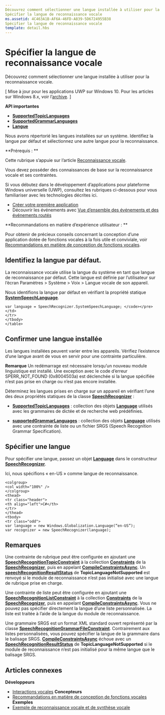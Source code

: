 ```yaml
---
Découvrez comment sélectionner une langue installée à utiliser pour la reconnaissance vocale.
Spécifier la langue de reconnaissance vocale
ms.assetid: 4C463A1B-AF6A-46FD-A839-5D6724955B38
Spécifier la langue de reconnaissance vocale
template: detail.hbs
---
```


# Spécifier la langue de reconnaissance vocale


Découvrez comment sélectionner une langue installée à utiliser pour la reconnaissance vocale.

\[ Mise à jour pour les applications UWP sur Windows 10. Pour les articles sur Windows 8.x, voir l’[archive](http://go.microsoft.com/fwlink/p/?linkid=619132). \]


**API importantes**

-   [**SupportedTopicLanguages**](https://msdn.microsoft.com/library/windows/apps/dn653251)
-   [**SupportedGrammarLanguages**](https://msdn.microsoft.com/library/windows/apps/dn653250)
-   [**Langue**](https://msdn.microsoft.com/library/windows/apps/br206804)


Nous avons répertorié les langues installées sur un système. Identifiez la langue par défaut et sélectionnez une autre langue pour la reconnaissance.

**Prérequis : **

Cette rubrique s’appuie sur l’article [Reconnaissance vocale](speech-recognition.md).

Vous devez posséder des connaissances de base sur la reconnaissance vocale et ses contraintes.

Si vous débutez dans le développement d’applications pour plateforme Windows universelle (UWP), consultez les rubriques ci-dessous pour vous familiariser avec les technologies décrites ici.

-   [Créer votre première application](https://msdn.microsoft.com/library/windows/apps/bg124288)
-   Découvrir les événements avec [Vue d’ensemble des événements et des événements routés](https://msdn.microsoft.com/library/windows/apps/mt185584)

**Recommandations en matière d’expérience utilisateur : **

Pour obtenir de précieux conseils concernant la conception d’une application dotée de fonctions vocales à la fois utile et conviviale, voir [Recommandations en matière de conception de fonctions vocales](https://msdn.microsoft.com/library/windows/apps/dn596121).

## <span id="Identify_the_default_language"> </span> <span id="identify_the_default_language"> </span> <span id="IDENTIFY_THE_DEFAULT_LANGUAGE"> </span>Identifiez la langue par défaut.


La reconnaissance vocale utilise la langue du système en tant que langue de reconnaissance par défaut. Cette langue est définie par l’utilisateur sur l’écran Paramètres &gt; Système &gt; Voix &gt; Langue vocale de son appareil.

Nous identifions la langue par défaut en vérifiant la propriété statique [**SystemSpeechLanguage**](https://msdn.microsoft.com/library/windows/apps/dn653252).

```CSharp
var language = SpeechRecognizer.SystemSpeechLanguage; </code></pre></td>
</tr>
</tbody>
</table>
```

## <span id="Confirm_an_installed_language"> </span> <span id="confirm_an_installed_language"> </span> <span id="CONFIRM_AN_INSTALLED_LANGUAGE"> </span>Confirmer une langue installée


Les langues installées peuvent varier entre les appareils. Vérifiez l’existence d’une langue avant de vous en servir pour une contrainte particulière.

**Remarque** Un redémarrage est nécessaire lorsqu’un nouveau module linguistique est installé. Une exception avec le code d’erreur SPERR\_NOT\_FOUND (0x8004503a) est déclenchée si la langue spécifiée n’est pas prise en charge ou n’est pas encore installée.

 

Déterminez les langues prises en charge sur un appareil en vérifiant l’une des deux propriétés statiques de la classe [**SpeechRecognizer**](https://msdn.microsoft.com/library/windows/apps/dn653226) :

-   [
            **SupportedTopicLanguages**](https://msdn.microsoft.com/library/windows/apps/dn653251) : collection des objets [**Language**](https://msdn.microsoft.com/library/windows/apps/br206804) utilisés avec les grammaires de dictée et de recherche web prédéfinies.

-   [
            **supportedGrammarLanguages**](https://msdn.microsoft.com/library/windows/apps/dn653250) : collection des objets [**Language**](https://msdn.microsoft.com/library/windows/apps/br206804) utilisés avec une contrainte de liste ou un fichier SRGS (Speech Recognition Grammar Specification).

## <span id="Specify_a_language"> </span> <span id="specify_a_language"> </span> <span id="SPECIFY_A_LANGUAGE"> </span>Spécifier une langue


Pour spécifier une langue, passez un objet [**Language**](https://msdn.microsoft.com/library/windows/apps/br206804) dans le constructeur [**SpeechRecognizer**](https://msdn.microsoft.com/library/windows/apps/dn653226).

Ici, nous spécifions « en-US » comme langue de reconnaissance.

<span codelanguage="CSharp"></span>
```CSharp
<colgroup>
<col width="100%" />
</colgroup>
<thead>
<tr class="header">
<th align="left">C#</th>
</tr>
</thead>
<tbody>
<tr class="odd">
var language = new Windows.Globalization.Language(“en-US”); 
var recognizer = new SpeechRecognizer(language); 
```

## <span id="Remarks"> </span> <span id="remarks"> </span> <span id="REMARKS"> </span>Remarques


Une contrainte de rubrique peut être configurée en ajoutant une [**SpeechRecognitionTopicConstraint**](https://msdn.microsoft.com/library/windows/apps/dn631446) à la collection [**Constraints**](https://msdn.microsoft.com/library/windows/apps/dn653241) de la [**SpeechRecognizer**](https://msdn.microsoft.com/library/windows/apps/dn653226), puis en appelant [**CompileConstraintsAsync**](https://msdn.microsoft.com/library/windows/apps/dn653240). Un [**speechRecognitionResultStatus**](https://msdn.microsoft.com/library/windows/apps/dn631433) de **TopicLanguageNotSupported** est renvoyé si le module de reconnaissance n’est pas initialisé avec une langue de rubrique prise en charge.

Une contrainte de liste peut être configurée en ajoutant une [**SpeechRecognitionListConstraint**](https://msdn.microsoft.com/library/windows/apps/dn631421) à la collection [**Constraints**](https://msdn.microsoft.com/library/windows/apps/dn653241) de la [**SpeechRecognizer**](https://msdn.microsoft.com/library/windows/apps/dn653226), puis en appelant [**CompileConstraintsAsync**](https://msdn.microsoft.com/library/windows/apps/dn653240). Vous ne pouvez pas spécifier directement la langue d’une liste personnalisée. La liste est traitée à l’aide de la langue du module de reconnaissance.

Une grammaire SRGS est un format XML standard ouvert représenté par la classe [**SpeechRecognitionGrammarFileConstraint**](https://msdn.microsoft.com/library/windows/apps/dn631412). Contrairement aux listes personnalisées, vous pouvez spécifier la langue de la grammaire dans le balisage SRGS. [
            **CompileConstraintsAsync**](https://msdn.microsoft.com/library/windows/apps/dn653240) échoue avec un [**SpeechRecognitionResultStatus**](https://msdn.microsoft.com/library/windows/apps/dn631433) de **TopicLanguageNotSupported** si le module de reconnaissance n’est pas initialisé pour la même langue que le balisage SRGS.

## <span id="related_topics"> </span>Articles connexes


**Développeurs**
* [Interactions vocales](speech-interactions.md)
**Concepteurs**
* [Recommandations en matière de conception de fonctions vocales](https://msdn.microsoft.com/library/windows/apps/dn596121)
**Exemples**
* [Exemple de reconnaissance vocale et de synthèse vocale](http://go.microsoft.com/fwlink/p/?LinkID=619897)
 

 






<!--HONumber=Mar16_HO1-->


